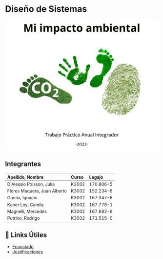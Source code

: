 # Diseño de Sistemas

![Foto del TP](./Recursos/Foto_TPA.png)

## Integrantes

|Apellido, Nombre| Curso | Legajo |
|:-|:-|:-|
|D'Alessio Poisson, Julia| K3002 | 170.806-5 |
|Flores Maquera, Juan Alberto| K3002 | 152.234-6 |
|García, Ignacio| K3002 | 167.347-6 |
|Kaner Loy, Camila| K3002 | 167.778-1 |
|Magnelli, Mercedes| K3002 | 167.882-6|
|Putrino, Rodrigo| K3002 | 171.515-0 |

## :paperclip: Links Útiles

- [Enunciado](https://drive.google.com/file/d/1kabpFOAiHu6EjXc2LZPrmE_8eA2ayqVl/view?usp=sharing)
- [Justificaciones](https://docs.google.com/document/d/1g6z2YplEiFeeMBCavFFcD8dcFCSYzE-xlOPHdDuve8M/edit?usp=sharing)